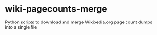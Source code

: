# wiki-pagecounts-merge
Python scripts to download and merge Wikipedia.org page count dumps into a single file
